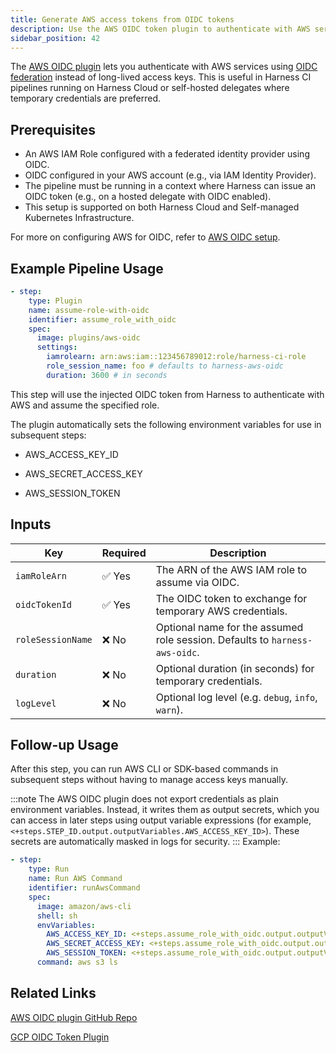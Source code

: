 ```yaml
---
title: Generate AWS access tokens from OIDC tokens
description: Use the AWS OIDC token plugin to authenticate with AWS services using OIDC in Harness CI pipelines.
sidebar_position: 42
---
```


The [AWS OIDC plugin](https://github.com/harness-community/drone-aws-oidc) lets you authenticate with AWS services using [OIDC federation](https://docs.aws.amazon.com/IAM/latest/UserGuide/id_roles_providers_create_oidc.html) instead of long-lived access keys. This is useful in Harness CI pipelines running on Harness Cloud or self-hosted delegates where temporary credentials are preferred.

## Prerequisites

- An AWS IAM Role configured with a federated identity provider using OIDC.
- OIDC configured in your AWS account (e.g., via IAM Identity Provider).
- The pipeline must be running in a context where Harness can issue an OIDC token (e.g., on a hosted delegate with OIDC enabled).
- This setup is supported on both Harness Cloud and Self-managed Kubernetes Infrastructure.

For more on configuring AWS for OIDC, refer to [AWS OIDC setup](https://docs.aws.amazon.com/IAM/latest/UserGuide/id_roles_providers_create_oidc.html).

## Example Pipeline Usage

```yaml
- step:
    type: Plugin
    name: assume-role-with-oidc
    identifier: assume_role_with_oidc
    spec:
      image: plugins/aws-oidc
      settings:
        iamrolearn: arn:aws:iam::123456789012:role/harness-ci-role
        role_session_name: foo # defaults to harness-aws-oidc
        duration: 3600 # in seconds
```       

This step will use the injected OIDC token from Harness to authenticate with AWS and assume the specified role.

The plugin automatically sets the following environment variables for use in subsequent steps:

- AWS_ACCESS_KEY_ID

- AWS_SECRET_ACCESS_KEY

- AWS_SESSION_TOKEN

## Inputs

| Key               | Required | Description                                                                 |
|--------------------|----------|-----------------------------------------------------------------------------|
| `iamRoleArn`       | ✅ Yes   | The ARN of the AWS IAM role to assume via OIDC.                             |
| `oidcTokenId`      | ✅ Yes   | The OIDC token to exchange for temporary AWS credentials.                   |
| `roleSessionName`  | ❌ No    | Optional name for the assumed role session. Defaults to `harness-aws-oidc`. |
| `duration`         | ❌ No    | Optional duration (in seconds) for temporary credentials.                   |
| `logLevel`         | ❌ No    | Optional log level (e.g. `debug`, `info`, `warn`).                          |

## Follow-up Usage

After this step, you can run AWS CLI or SDK-based commands in subsequent steps without having to manage access keys manually.

:::note
The AWS OIDC plugin does not export credentials as plain environment variables. Instead, it writes them as output secrets, which you can access in later steps using output variable expressions (for example, `<+steps.STEP_ID.output.outputVariables.AWS_ACCESS_KEY_ID>`). These secrets are automatically masked in logs for security.
:::
Example:

```yaml
- step:
    type: Run
    name: Run AWS Command
    identifier: runAwsCommand
    spec:
      image: amazon/aws-cli
      shell: sh
      envVariables:
        AWS_ACCESS_KEY_ID: <+steps.assume_role_with_oidc.output.outputVariables.AWS_ACCESS_KEY_ID>
        AWS_SECRET_ACCESS_KEY: <+steps.assume_role_with_oidc.output.outputVariables.AWS_SECRET_ACCESS_KEY>
        AWS_SESSION_TOKEN: <+steps.assume_role_with_oidc.output.outputVariables.AWS_SESSION_TOKEN>
      command: aws s3 ls
```
## Related Links

[AWS OIDC plugin GitHub Repo](https://github.com/harness-community/drone-aws-oidc)

[GCP OIDC Token Plugin](/docs/continuous-integration/secure-ci/gcp-oidc-token-plugin)

